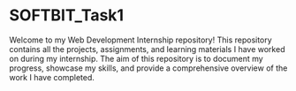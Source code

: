 # SOFTBIT_Task1
Welcome to my Web Development Internship repository! This repository contains all the projects, assignments, and learning materials I have worked on during my internship. The aim of this repository is to document my progress, showcase my skills, and provide a comprehensive overview of the work I have completed. 
